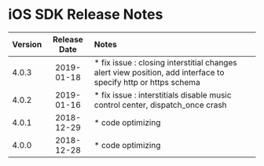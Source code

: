 # iOS SDK Release Notes

| Version | Release Date | Notes                                    |
| ------- | :----------: | :--------------------------------------- |
| 4.0.3   |  2019-01-18   | * fix issue : closing interstitial changes alert view position, add interface to specify http or https schema |
| 4.0.2   |  2019-01-16   | * fix issue : interstitials disable music control center, dispatch_once crash|
| 4.0.1   |  2018-12-29   | * code optimizing |
| 4.0.0   |  2018-12-28   | * code optimizing |
